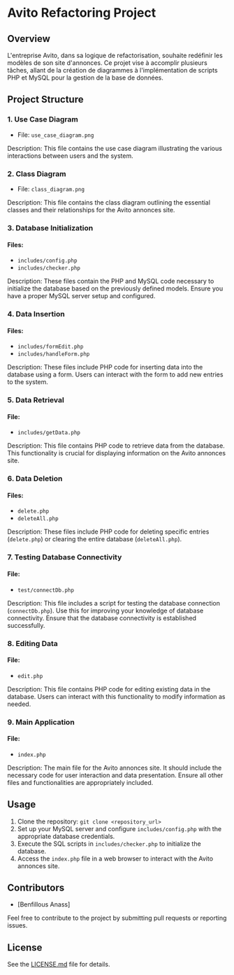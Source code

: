 # Avito Refactoring Project

## Overview

L'entreprise Avito, dans sa logique de refactorisation, souhaite redéfinir les modèles de son site d'annonces. Ce projet vise à accomplir plusieurs tâches, allant de la création de diagrammes à l'implémentation de scripts PHP et MySQL pour la gestion de la base de données.

## Project Structure

### 1. Use Case Diagram

- File: `use_case_diagram.png`

Description: This file contains the use case diagram illustrating the various interactions between users and the system.

### 2. Class Diagram

- File: `class_diagram.png`

Description: This file contains the class diagram outlining the essential classes and their relationships for the Avito annonces site.

### 3. Database Initialization

#### Files:

- `includes/config.php`
- `includes/checker.php`

Description: These files contain the PHP and MySQL code necessary to initialize the database based on the previously defined models. Ensure you have a proper MySQL server setup and configured.

### 4. Data Insertion

#### Files:

- `includes/formEdit.php`
- `includes/handleForm.php`

Description: These files include PHP code for inserting data into the database using a form. Users can interact with the form to add new entries to the system.

### 5. Data Retrieval

#### File:

- `includes/getData.php`

Description: This file contains PHP code to retrieve data from the database. This functionality is crucial for displaying information on the Avito annonces site.

### 6. Data Deletion

#### Files:

- `delete.php`
- `deleteAll.php`

Description: These files include PHP code for deleting specific entries (`delete.php`) or clearing the entire database (`deleteAll.php`).

### 7. Testing Database Connectivity

#### File:

- `test/connectDb.php`

Description: This file includes a script for testing the database connection (`connectDb.php`). Use this for improving your knowledge of database connectivity. Ensure that the database connectivity is established successfully.

### 8. Editing Data

#### File:

- `edit.php`

Description: This file contains PHP code for editing existing data in the database. Users can interact with this functionality to modify information as needed.

### 9. Main Application

#### File:

- `index.php`

Description: The main file for the Avito annonces site. It should include the necessary code for user interaction and data presentation. Ensure all other files and functionalities are appropriately included.

## Usage

1. Clone the repository: `git clone <repository_url>`
2. Set up your MySQL server and configure `includes/config.php` with the appropriate database credentials.
3. Execute the SQL scripts in `includes/checker.php` to initialize the database.
4. Access the `index.php` file in a web browser to interact with the Avito annonces site.

## Contributors

- [Benfillous Anass]

Feel free to contribute to the project by submitting pull requests or reporting issues.

## License

See the [LICENSE.md](LICENSE.md) file for details.
